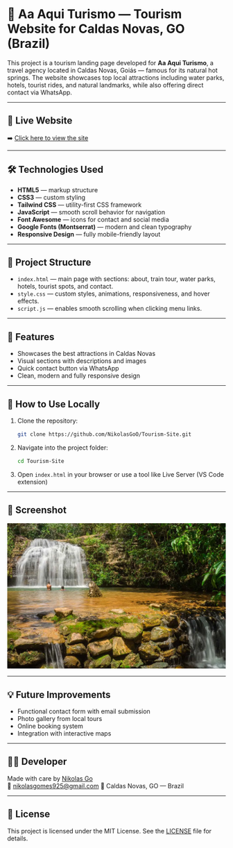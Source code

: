
# 🌴 Aa Aqui Turismo — Tourism Website for Caldas Novas, GO (Brazil)

This project is a tourism landing page developed for **Aa Aqui Turismo**, a travel agency located in Caldas Novas, Goiás — famous for its natural hot springs. The website showcases top local attractions including water parks, hotels, tourist rides, and natural landmarks, while also offering direct contact via WhatsApp.

---

## 🔗 Live Website

➡️ [Click here to view the site](https://nikolasgoo.github.io/Tourism-Site)

---

## 🛠 Technologies Used

- **HTML5** — markup structure
- **CSS3** — custom styling
- **Tailwind CSS** — utility-first CSS framework
- **JavaScript** — smooth scroll behavior for navigation
- **Font Awesome** — icons for contact and social media
- **Google Fonts (Montserrat)** — modern and clean typography
- **Responsive Design** — fully mobile-friendly layout

---

## 📂 Project Structure

- `index.html` — main page with sections: about, train tour, water parks, hotels, tourist spots, and contact.
- `style.css` — custom styles, animations, responsiveness, and hover effects.
- `script.js` — enables smooth scrolling when clicking menu links.

---

## 📱 Features

- Showcases the best attractions in Caldas Novas
- Visual sections with descriptions and images
- Quick contact button via WhatsApp
- Clean, modern and fully responsive design

---

## 🚀 How to Use Locally

1. Clone the repository:
   ```bash
   git clone https://github.com/NikolasGoO/Tourism-Site.git
   ```
2. Navigate into the project folder:
   ```bash
   cd Tourism-Site
   ```
3. Open `index.html` in your browser or use a tool like Live Server (VS Code extension)

---

## 📸 Screenshot

![Website Screenshot](./imgs/caldas%20novas.jpg)

---

## 💡 Future Improvements

- Functional contact form with email submission
- Photo gallery from local tours
- Online booking system
- Integration with interactive maps

---

## 🧑‍💻 Developer

Made with care by [Nikolas Go](https://github.com/NikolasGoO)  
📧 nikolasgomes925@gmail.com
📍 Caldas Novas, GO — Brazil

---

## 📝 License

This project is licensed under the MIT License. See the [LICENSE](LICENSE) file for details.

